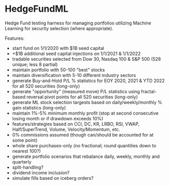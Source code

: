 # HedgeFundML
Hedge Fund testing harness for managing portfolios utilizing Machine Learning for security selection (where appropriate).

Features:
- start fund on 1/1/2020 with $1B seed capital
- +$1B additional seed capital injections on 1/1/2021 & 1/1/2022
- tradable securities selected from Dow 30, Nasdaq 100 & S&P 500 (528 unique; less 8 partial)
- maintain portfolio with 50-100 "best" stocks
- maintain diversification with 5-10 different industry sectors
- generate Buy-and-Hold P/L % statistics for EOY 2020, 2021 & YTD 2022 for all 520 securities (long-only)
- generate "opportunity" (measured move) P/L statistics using fractal-based reversal pivot points for all 520 securities (long-only)
- generate ML stock selection targests based on daily/weekly/monthly % gain statistics (long-only)
- maintain 1%-5% minimum monthly profit (stop at second consecutive losing month or if drawdown exceeds 10%)
- features/strategies based on CCI, DC, KR, LRBO, RSI, VWAP, Half/SuperTrend, Volume, Velocity/Momentum, etc.
- 0% commissions assumed (though can/should be accounted for at some point)
- whole share purchases-only (no fractional; round quantities down to nearest 100?)
- generate portfolio scenarios that rebalance daily, weekly, monthly and quarterly
- split-handling?
- dividend income inclusion?
- simulate fills based on iceberg orders?
